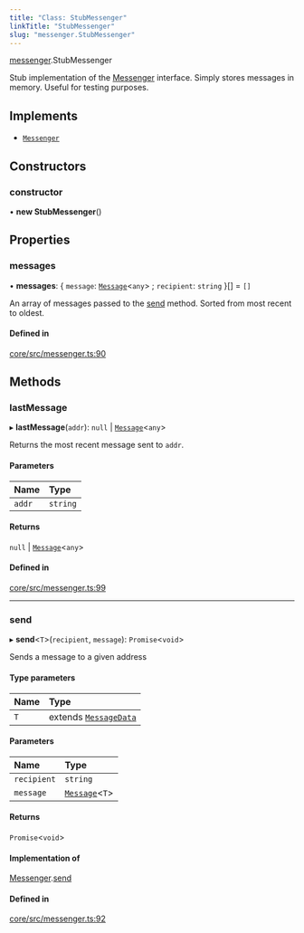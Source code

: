 ```yaml
---
title: "Class: StubMessenger"
linkTitle: "StubMessenger"
slug: "messenger.StubMessenger"
---
```


[messenger](../../modules/messenger).StubMessenger

Stub implementation of the [Messenger](../../interfaces/messenger.Messenger)
interface. Simply stores messages in memory. Useful for testing purposes.

## Implements

-   [`Messenger`](../../interfaces/messenger.Messenger)

## Constructors

### constructor

• **new StubMessenger**()

## Properties

### messages

• **messages**: { `message`: [`Message`](../messenger.Message)<`any`\> ;
`recipient`: `string` }[] = `[]`

An array of messages passed to the [send](../messenger.StubMessenger#send)
method. Sorted from most recent to oldest.

#### Defined in

[core/src/messenger.ts:90](https://github.com/padloc/padloc/blob/b00eb4fd/packages/core/src/messenger.ts#L90)

## Methods

### lastMessage

▸ **lastMessage**(`addr`): `null` \| [`Message`](../messenger.Message)<`any`\>

Returns the most recent message sent to `addr`.

#### Parameters

| Name   | Type     |
| :----- | :------- |
| `addr` | `string` |

#### Returns

`null` \| [`Message`](../messenger.Message)<`any`\>

#### Defined in

[core/src/messenger.ts:99](https://github.com/padloc/padloc/blob/b00eb4fd/packages/core/src/messenger.ts#L99)

---

### send

▸ **send**<`T`\>(`recipient`, `message`): `Promise`<`void`\>

Sends a message to a given address

#### Type parameters

| Name | Type                                                         |
| :--- | :----------------------------------------------------------- |
| `T`  | extends [`MessageData`](../modules/messenger#messagedata) |

#### Parameters

| Name        | Type                                    |
| :---------- | :-------------------------------------- |
| `recipient` | `string`                                |
| `message`   | [`Message`](../messenger.Message)<`T`\> |

#### Returns

`Promise`<`void`\>

#### Implementation of

[Messenger](../../interfaces/messenger.Messenger).[send](../interfaces/messenger.Messenger#send)

#### Defined in

[core/src/messenger.ts:92](https://github.com/padloc/padloc/blob/b00eb4fd/packages/core/src/messenger.ts#L92)
